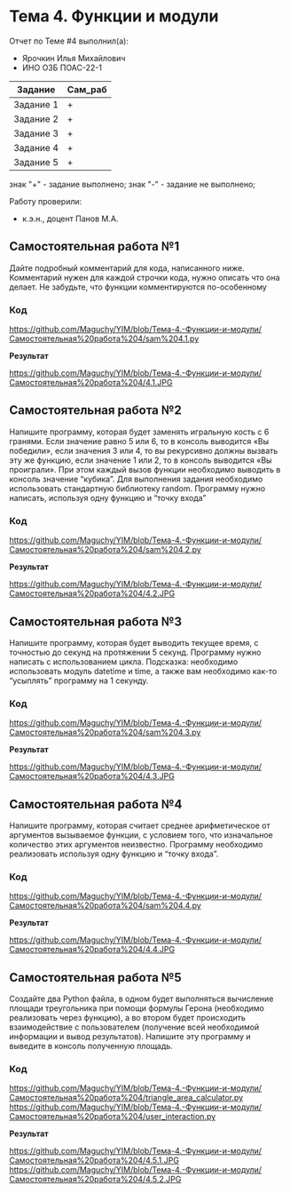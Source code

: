 # Тема 4. Функции и модули
Отчет по Теме #4 выполнил(а):
- Ярочкин Илья Михайлович 
- ИНО ОЗБ ПОАС-22-1

| Задание | Сам_раб |
| ------ |  ------ |
| Задание 1 |  + |
| Задание 2 |  + |
| Задание 3 |+ |
| Задание 4 |  + |
| Задание 5 | + |


знак "+" - задание выполнено; знак "-" - задание не выполнено;

Работу проверили:
- к.э.н., доцент Панов М.А.

## Самостоятельная работа №1
Дайте подробный комментарий для кода, написанного ниже. Комментарий нужен для каждой строчки кода, нужно описать что она делает. Не забудьте, что функции комментируются по-особенному

### Код
https://github.com/Maguchy/YIM/blob/Тема-4.-Функции-и-модули/Самостоятельная%20работа%204/sam%204.1.py 

**Результат**

https://github.com/Maguchy/YIM/blob/Тема-4.-Функции-и-модули/Самостоятельная%20работа%204/4.1.JPG

## Самостоятельная работа №2
Напишите программу, которая будет заменять игральную кость с 6 гранями. Если значение равно 5 или 6, то в консоль выводится «Вы победили», если значения 3 или 4, то вы рекурсивно должны вызвать эту же функцию, если значение 1 или 2, то в консоль выводится «Вы проиграли». При этом каждый вызов функции необходимо выводить в консоль значение “кубика”. Для выполнения задания необходимо использовать стандартную библиотеку random. Программу нужно написать, используя одну функцию и “точку входа”

### Код
https://github.com/Maguchy/YIM/blob/Тема-4.-Функции-и-модули/Самостоятельная%20работа%204/sam%204.2.py

**Результат**

https://github.com/Maguchy/YIM/blob/Тема-4.-Функции-и-модули/Самостоятельная%20работа%204/4.2.JPG

## Самостоятельная работа №3
Напишите программу, которая будет выводить текущее время, с точностью до секунд на протяжении 5 секунд. Программу нужно написать с использованием цикла. Подсказка: необходимо использовать модуль datetime и time, а также вам необходимо как-то “усыплять” программу на 1 секунду.

### Код
https://github.com/Maguchy/YIM/blob/Тема-4.-Функции-и-модули/Самостоятельная%20работа%204/sam%204.3.py

**Результат**

https://github.com/Maguchy/YIM/blob/Тема-4.-Функции-и-модули/Самостоятельная%20работа%204/4.3.JPG

## Самостоятельная работа №4
Напишите программу, которая считает среднее арифметическое от аргументов вызываемое функции, с условием того, что изначальное количество этих аргументов неизвестно. Программу необходимо реализовать используя одну функцию и “точку входа”.

### Код
https://github.com/Maguchy/YIM/blob/Тема-4.-Функции-и-модули/Самостоятельная%20работа%204/sam%204.4.py

**Результат**

https://github.com/Maguchy/YIM/blob/Тема-4.-Функции-и-модули/Самостоятельная%20работа%204/4.4.JPG


## Самостоятельная работа №5
Создайте два Python файла, в одном будет выполняться вычисление площади треугольника при помощи формулы Герона (необходимо реализовать через функцию), а во втором будет происходить взаимодействие с пользователем (получение всей необходимой информации и вывод результатов). Напишите эту программу и выведите в консоль полученную площадь.

### Код
https://github.com/Maguchy/YIM/blob/Тема-4.-Функции-и-модули/Самостоятельная%20работа%204/triangle_area_calculator.py
https://github.com/Maguchy/YIM/blob/Тема-4.-Функции-и-модули/Самостоятельная%20работа%204/user_interaction.py

**Результат**

https://github.com/Maguchy/YIM/blob/Тема-4.-Функции-и-модули/Самостоятельная%20работа%204/4.5.1.JPG
https://github.com/Maguchy/YIM/blob/Тема-4.-Функции-и-модули/Самостоятельная%20работа%204/4.5.2.JPG
